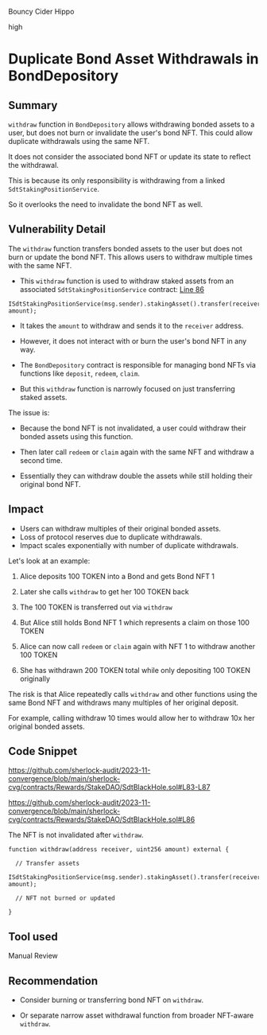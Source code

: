 Bouncy Cider Hippo

high

# Duplicate Bond Asset Withdrawals in BondDepository

## Summary
`withdraw` function in `BondDepository` allows withdrawing bonded assets to a user, but does not burn or invalidate the user's bond NFT. This could allow duplicate withdrawals using the same NFT.

It does not consider the associated bond NFT or update its state to reflect the withdrawal.

This is because its only responsibility is withdrawing from a linked `SdtStakingPositionService`. 

So it overlooks the need to invalidate the bond NFT as well.

## Vulnerability Detail
The `withdraw` function transfers bonded assets to the user but does not burn or update the bond NFT. This allows users to withdraw multiple times with the same NFT.

- This `withdraw` function is used to withdraw staked assets from an associated `SdtStakingPositionService` contract: [Line 86](https://github.com/sherlock-audit/2023-11-convergence/blob/main/sherlock-cvg/contracts/Rewards/StakeDAO/SdtBlackHole.sol#L86)

```solidity
ISdtStakingPositionService(msg.sender).stakingAsset().transfer(receiver, amount); 
```

- It takes the `amount` to withdraw and sends it to the `receiver` address.

- However, it does not interact with or burn the user's bond NFT in any way. 

- The `BondDepository` contract is responsible for managing bond NFTs via functions like `deposit`, `redeem`, `claim`.

- But this `withdraw` function is narrowly focused on just transferring staked assets.

The issue is:

- Because the bond NFT is not invalidated, a user could withdraw their bonded assets using this function.

- Then later call `redeem` or `claim` again with the same NFT and withdraw a second time.

- Essentially they can withdraw double the assets while still holding their original bond NFT.

## Impact
- Users can withdraw multiples of their original bonded assets.
- Loss of protocol reserves due to duplicate withdrawals.
- Impact scales exponentially with number of duplicate withdrawals.

Let's look at an example:

1. Alice deposits 100 TOKEN into a Bond and gets Bond NFT 1

2. Later she calls `withdraw` to get her 100 TOKEN back

3. The 100 TOKEN is transferred out via `withdraw`

4. But Alice still holds Bond NFT 1 which represents a claim on those 100 TOKEN

5. Alice can now call `redeem` or `claim` again with NFT 1 to withdraw another 100 TOKEN
  
6. She has withdrawn 200 TOKEN total while only depositing 100 TOKEN originally

The risk is that Alice repeatedly calls `withdraw` and other functions using the same Bond NFT and withdraws many multiples of her original deposit.

For example, calling withdraw 10 times would allow her to withdraw 10x her original bonded assets.

## Code Snippet
https://github.com/sherlock-audit/2023-11-convergence/blob/main/sherlock-cvg/contracts/Rewards/StakeDAO/SdtBlackHole.sol#L83-L87

https://github.com/sherlock-audit/2023-11-convergence/blob/main/sherlock-cvg/contracts/Rewards/StakeDAO/SdtBlackHole.sol#L86

The NFT is not invalidated after `withdraw`.

```solidity
function withdraw(address receiver, uint256 amount) external {

  // Transfer assets 
  ISdtStakingPositionService(msg.sender).stakingAsset().transfer(receiver, amount);

  // NFT not burned or updated

}
```

## Tool used

Manual Review

## Recommendation
- Consider burning or transferring bond NFT on `withdraw`.

- Or separate narrow asset withdrawal function from broader NFT-aware `withdraw`.